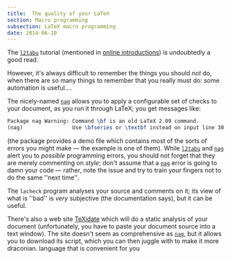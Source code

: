 ```yaml
---
title:  The quality of your LaTeX
section: Macro programming
subsection: LaTeX macro programming
date: 2014-06-10
---
```


The [`l2tabu`](https://ctan.org/pkg/l2tabu) tutorial (mentioned in 
[online introductions](FAQ-man-latex.md)) is undoubtedly a
good read.

However, it's always difficult to remember the things you should
_not_ do, when there are so many things to remember that you
really must do: some automation is useful&hellip;.

The nicely-named [`nag`](https://ctan.org/pkg/nag) allows you to apply a configurable set
of checks to your document, as you run it through LaTeX; you get
messages like:
```latex
Package nag Warning: Command \bf is an old LaTeX 2.09 command. 
(nag)                Use \bfseries or \textbf instead on input line 30.
```
  (the package provides a demo file which contains most of the sorts
  of errors you might make&nbsp;&mdash; the example is one of them).
While [`l2tabu`](https://ctan.org/pkg/l2tabu) and [`nag`](https://ctan.org/pkg/nag) alert you to _possible_
programming errors, you should not forget that they are merely
commenting on _style_; don't assume that a [`nag`](https://ctan.org/pkg/nag) error is
going to damn your code&nbsp;&mdash; rather, note the issue and try to train
your fingers not to do the same ''next time''.

The `lacheck` program analyses your source and comments on
it; its view of what is ''bad'' is _very_ subjective (the
documentation says), but it can be useful.

There's also a web site
[TeXidate](http://www.kohm.name/markus/texidate.html)
which will do a static analysis of your document (unfortunately, you
have to paste your document source into a text window).  The site
doesn't seem as comprehensive as [`nag`](https://ctan.org/pkg/nag), but it allows you to
download its script, which you can then juggle with to make it more
draconian.
  language that is convenient for you

